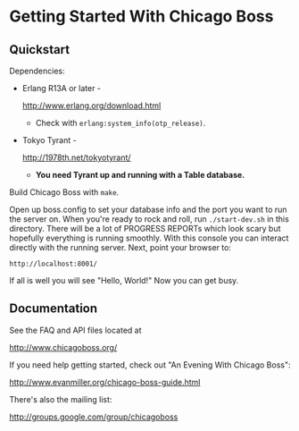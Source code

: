 Getting Started With Chicago Boss
=================================

Quickstart
----------

Dependencies:

* Erlang R13A or later -

    <http://www.erlang.org/download.html>

  * Check with `erlang:system_info(otp_release)`.

* Tokyo Tyrant -

    <http://1978th.net/tokyotyrant/>

  * **You need Tyrant up and running with a Table database.**

Build Chicago Boss with `make`.

Open up boss.config to set your database info and the port you want to run the
server on. When you're ready to rock and roll, run `./start-dev.sh` in this
directory. There will be a lot of PROGRESS REPORTs which look scary but
hopefully everything is running smoothly. With this console you can interact
directly with the running server. Next, point your browser to:

    http://localhost:8001/

If all is well you will see "Hello, World!" Now you can get busy. 


Documentation
-------------

See the FAQ and API files located at

<http://www.chicagoboss.org/>

If you need help getting started, check out "An Evening With Chicago Boss":

<http://www.evanmiller.org/chicago-boss-guide.html>

There's also the mailing list:

<http://groups.google.com/group/chicagoboss>
